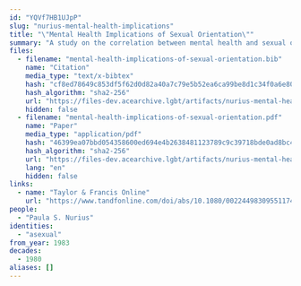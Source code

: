 ```yaml
---
id: "YQVf7HB1UJpP"
slug: "nurius-mental-health-implications"
title: "\"Mental Health Implications of Sexual Orientation\""
summary: "A study on the correlation between mental health and sexual orientation which includes asexual people as a sample group"
files:
  - filename: "mental-health-implications-of-sexual-orientation.bib"
    name: "Citation"
    media_type: "text/x-bibtex"
    hash: "cf8ed78649c853df5f62d0d82a40a7c79e5b52ea6ca99be8d1c34f0a6e802168"
    hash_algorithm: "sha2-256"
    url: "https://files-dev.acearchive.lgbt/artifacts/nurius-mental-health-implications/mental-health-implications-of-sexual-orientation.bib"
    hidden: false
  - filename: "mental-health-implications-of-sexual-orientation.pdf"
    name: "Paper"
    media_type: "application/pdf"
    hash: "46399ea07bbd054358600ed694e4b2638481123789c9c39718bde0ad8bc40793"
    hash_algorithm: "sha2-256"
    url: "https://files-dev.acearchive.lgbt/artifacts/nurius-mental-health-implications/mental-health-implications-of-sexual-orientation.pdf"
    lang: "en"
    hidden: false
links:
  - name: "Taylor & Francis Online"
    url: "https://www.tandfonline.com/doi/abs/10.1080/00224498309551174"
people:
  - "Paula S. Nurius"
identities:
  - "asexual"
from_year: 1983
decades:
  - 1980
aliases: []
---
```

